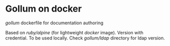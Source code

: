 # Gollum on docker

_gollum_ dockerfile for documentation authoring

Based on _ruby/alpine_ (for lightweight _docker_ image).
Version with credential. To be used locally.
Check _gollum/ldap_ directory for ldap version.
